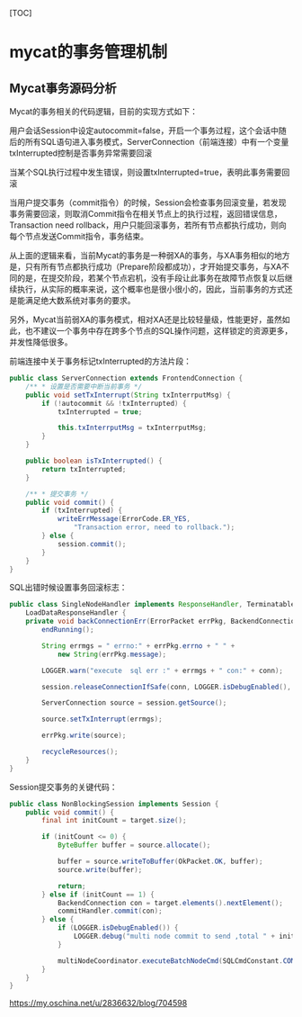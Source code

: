 [TOC]



# mycat的事务管理机制

 

## **Mycat事务源码分析**

 

Mycat的事务相关的代码逻辑，目前的实现方式如下：

用户会话Session中设定autocommit=false，开启一个事务过程，这个会话中随后的所有SQL语句进入事务模式，ServerConnection（前端连接）中有一个变量txInterrupted控制是否事务异常需要回滚

当某个SQL执行过程中发生错误，则设置txInterrupted=true，表明此事务需要回滚

当用户提交事务（commit指令）的时候，Session会检查事务回滚变量，若发现事务需要回滚，则取消Commit指令在相关节点上的执行过程，返回错误信息，Transaction need rollback，用户只能回滚事务，若所有节点都执行成功，则向每个节点发送Commit指令，事务结束。

从上面的逻辑来看，当前Mycat的事务是一种弱XA的事务，与XA事务相似的地方是，只有所有节点都执行成功（Prepare阶段都成功），才开始提交事务，与XA不同的是，在提交阶段，若某个节点宕机，没有手段让此事务在故障节点恢复以后继续执行，从实际的概率来说，这个概率也是很小很小的，因此，当前事务的方式还是能满足绝大数系统对事务的要求。 

另外，Mycat当前弱XA的事务模式，相对XA还是比较轻量级，性能更好，虽然如此，也不建议一个事务中存在跨多个节点的SQL操作问题，这样锁定的资源更多，并发性降低很多。

 

前端连接中关于事务标记txInterrupted的方法片段：

```java
public class ServerConnection extends FrontendConnection {
    /** * 设置是否需要中断当前事务 */
    public void setTxInterrupt(String txInterrputMsg) {
        if (!autocommit && !txInterrupted) {
            txInterrupted = true;

            this.txInterrputMsg = txInterrputMsg;
        }
    }

    public boolean isTxInterrupted() {
        return txInterrupted;
    }

    /** * 提交事务 */
    public void commit() {
        if (txInterrupted) {
            writeErrMessage(ErrorCode.ER_YES,
                "Transaction error, need to rollback.");
        } else {
            session.commit();
        }
    }
}

```

SQL出错时候设置事务回滚标志：

 

```java
public class SingleNodeHandler implements ResponseHandler, Terminatable,
    LoadDataResponseHandler {
    private void backConnectionErr(ErrorPacket errPkg, BackendConnection conn) {
        endRunning();

        String errmgs = " errno:" + errPkg.errno + " " +
            new String(errPkg.message);

        LOGGER.warn("execute  sql err :" + errmgs + " con:" + conn);

        session.releaseConnectionIfSafe(conn, LOGGER.isDebugEnabled(), false);

        ServerConnection source = session.getSource();

        source.setTxInterrupt(errmgs);

        errPkg.write(source);

        recycleResources();
    }
}

```

 

Session提交事务的关键代码：

```java
public class NonBlockingSession implements Session {
    public void commit() {
        final int initCount = target.size();

        if (initCount <= 0) {
            ByteBuffer buffer = source.allocate();

            buffer = source.writeToBuffer(OkPacket.OK, buffer);
            source.write(buffer);

            return;
        } else if (initCount == 1) {
            BackendConnection con = target.elements().nextElement();
            commitHandler.commit(con);
        } else {
            if (LOGGER.isDebugEnabled()) {
                LOGGER.debug("multi node commit to send ,total " + initCount);
            }

            multiNodeCoordinator.executeBatchNodeCmd(SQLCmdConstant.COMMIT_CMD);
        }
    }
}

```

 

 

https://my.oschina.net/u/2836632/blog/704598